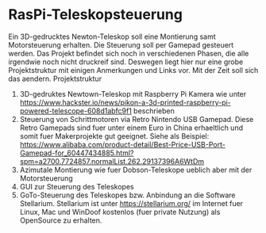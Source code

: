 # RasPi-Teleskopsteuerung
Ein 3D-gedrucktes Newton-Teleskop soll eine Montierung samt Motorsteuerung erhalten. Die Steuerung soll per Gamepad gesteuert werden.
Das Projekt befindet sich noch in verschiedenen Phasen, die alle irgendwie noch nicht druckreif sind. Deswegen liegt hier nur eine grobe Projektstruktur mit einigen Anmerkungen und Links vor. Mit der Zeit soll sich das aendern.
Projektstruktur
1) 3D-gedruktes Newtown-Teleskop mit Raspberry Pi Kamera wie unter https://www.hackster.io/news/pikon-a-3d-printed-raspberry-pi-powered-telescope-608d1abfc9f1 beschrieben
2) Steuerung von Schrittmotoren via Retro Nintendo USB Gamepad. Diese Retro Gamepads sind fuer unter einem Euro in China erhaeltlich und somit fuer Makerprojekte gut geeignet. Siehe als Beispiel: https://www.alibaba.com/product-detail/Best-Price-USB-Port-Gamepad-for_60447434885.html?spm=a2700.7724857.normalList.262.29137396A6WtDm
3) Azimutale Montierung wie fuer Dobson-Teleskope ueblich aber mit der Motorsteuerung
4) GUI zur Steuerung des Teleskopes 
5) GoTo-Steuerung des Teleskopes bzw. Anbindung an die Software Stellarium. Stellarium ist unter https://stellarium.org/ im Internet fuer Linux, Mac und WinDoof kostenlos (fuer private Nutzung) als OpenSource zu erhalten.
